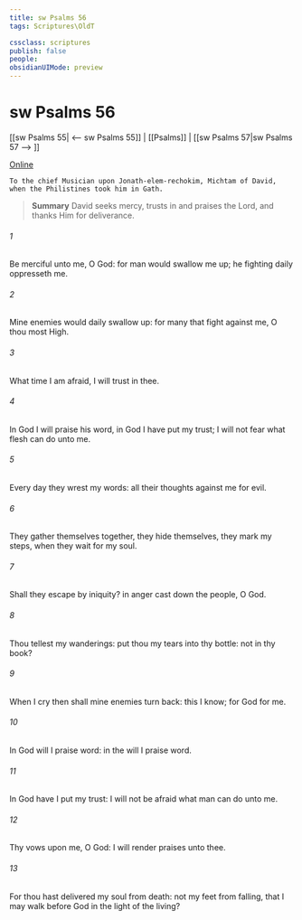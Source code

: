 ```yaml
---
title: sw Psalms 56
tags: Scriptures\OldT

cssclass: scriptures
publish: false
people:
obsidianUIMode: preview
---
```


# sw Psalms 56
[[sw Psalms 55| <-- sw Psalms 55]] | [[Psalms]] | [[sw Psalms 57|sw Psalms 57 --> ]]

[Online](https://churchofjesuschrist.org/study/scriptures/ot/ps/56?lang=eng)

```
To the chief Musician upon Jonath-elem-rechokim, Michtam of David, when the Philistines took him in Gath.
```

> __Summary__
David seeks mercy, trusts in and praises the Lord, and thanks Him for deliverance.

###### 1 
Be merciful unto me, O God: for man would swallow me up; he fighting daily oppresseth me.

###### 2 
Mine enemies would daily swallow  up: for  many that fight against me, O thou most High.

###### 3 
What time I am afraid, I will trust in thee.

###### 4 
In God I will praise his word, in God I have put my trust; I will not fear what flesh can do unto me.

###### 5 
Every day they wrest my words: all their thoughts  against me for evil.

###### 6 
They gather themselves together, they hide themselves, they mark my steps, when they wait for my soul.

###### 7 
Shall they escape by iniquity? in  anger cast down the people, O God.

###### 8 
Thou tellest my wanderings: put thou my tears into thy bottle:  not in thy book?

###### 9 
When I cry  then shall mine enemies turn back: this I know; for God  for me.

###### 10 
In God will I praise  word: in the  will I praise  word.

###### 11 
In God have I put my trust: I will not be afraid what man can do unto me.

###### 12 
Thy vows  upon me, O God: I will render praises unto thee.

###### 13 
For thou hast delivered my soul from death:  not  my feet from falling, that I may walk before God in the light of the living?

